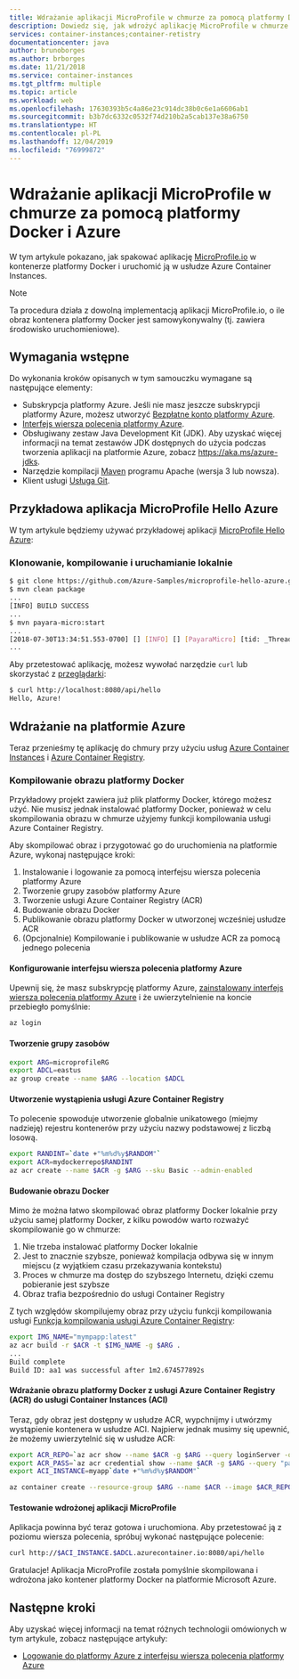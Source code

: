 ```yaml
---
title: Wdrażanie aplikacji MicroProfile w chmurze za pomocą platformy Docker i Azure
description: Dowiedz się, jak wdrożyć aplikację MicroProfile w chmurze przy użyciu platformy Docker i usługi Azure Container Instances.
services: container-instances;container-retistry
documentationcenter: java
author: brunoborges
ms.author: brborges
ms.date: 11/21/2018
ms.service: container-instances
ms.tgt_pltfrm: multiple
ms.topic: article
ms.workload: web
ms.openlocfilehash: 17630393b5c4a86e23c914dc38b0c6e1a6606ab1
ms.sourcegitcommit: b3b7dc6332c0532f74d210b2a5cab137e38a6750
ms.translationtype: HT
ms.contentlocale: pl-PL
ms.lasthandoff: 12/04/2019
ms.locfileid: "76999872"
---
```

# <a name="deploy-a-microprofile-application-to-the-cloud-with-docker-and-azure"></a>Wdrażanie aplikacji MicroProfile w chmurze za pomocą platformy Docker i Azure

W tym artykule pokazano, jak spakować aplikację [MicroProfile.io] w kontenerze platformy Docker i uruchomić ją w usłudze Azure Container Instances.

> [!NOTE]
>
> Ta procedura działa z dowolną implementacją aplikacji MicroProfile.io, o ile obraz kontenera platformy Docker jest samowykonywalny (tj. zawiera środowisko uruchomieniowe).

## <a name="prerequisites"></a>Wymagania wstępne

Do wykonania kroków opisanych w tym samouczku wymagane są następujące elementy:

* Subskrypcja platformy Azure. Jeśli nie masz jeszcze subskrypcji platformy Azure, możesz utworzyć [Bezpłatne konto platformy Azure].
* [Interfejs wiersza polecenia platformy Azure].
* Obsługiwany zestaw Java Development Kit (JDK). Aby uzyskać więcej informacji na temat zestawów JDK dostępnych do użycia podczas tworzenia aplikacji na platformie Azure, zobacz <https://aka.ms/azure-jdks>.
* Narzędzie kompilacji [Maven] programu Apache (wersja 3 lub nowsza).
* Klient usługi [Usługa Git].

## <a name="microprofile-hello-azure-sample"></a>Przykładowa aplikacja MicroProfile Hello Azure

W tym artykule będziemy używać przykładowej aplikacji [MicroProfile Hello Azure](https://github.com/azure-samples/microprofile-hello-azure):

### <a name="clone-build-and-run-locally"></a>Klonowanie, kompilowanie i uruchamianie lokalnie

```bash
$ git clone https://github.com/Azure-Samples/microprofile-hello-azure.git
$ mvn clean package
...
[INFO] BUILD SUCCESS
...
$ mvn payara-micro:start
...
[2018-07-30T13:34:51.553-0700] [] [INFO] [] [PayaraMicro] [tid: _ThreadID=1 _ThreadName=main] [timeMillis: 1532982891553] [levelValue: 800] Payara Micro  5.182 #badassmicrofish (build 303) ready in 10,304 (ms)
...
```

Aby przetestować aplikację, możesz wywołać narzędzie `curl` lub skorzystać z [przeglądarki](http://localhost:8080/api/hello):

```bash
$ curl http://localhost:8080/api/hello
Hello, Azure!
```

## <a name="deploy-to-azure"></a>Wdrażanie na platformie Azure

Teraz przenieśmy tę aplikację do chmury przy użyciu usług [Azure Container Instances] i [Azure Container Registry].

### <a name="build-a-docker-image"></a>Kompilowanie obrazu platformy Docker

Przykładowy projekt zawiera już plik platformy Docker, którego możesz użyć. Nie musisz jednak instalować platformy Docker, ponieważ w celu skompilowania obrazu w chmurze użyjemy funkcji kompilowania usługi Azure Container Registry.

Aby skompilować obraz i przygotować go do uruchomienia na platformie Azure, wykonaj następujące kroki:

1. Instalowanie i logowanie za pomocą interfejsu wiersza polecenia platformy Azure
1. Tworzenie grupy zasobów platformy Azure
1. Tworzenie usługi Azure Container Registry (ACR)
1. Budowanie obrazu Docker
1. Publikowanie obrazu platformy Docker w utworzonej wcześniej usłudze ACR
1. (Opcjonalnie) Kompilowanie i publikowanie w usłudze ACR za pomocą jednego polecenia


#### <a name="set-up-azure-cli"></a>Konfigurowanie interfejsu wiersza polecenia platformy Azure

Upewnij się, że masz subskrypcję platformy Azure, [zainstalowany interfejs wiersza polecenia platformy Azure](https://docs.microsoft.com/cli/azure/install-azure-cli?view=azure-cli-latest) i że uwierzytelnienie na koncie przebiegło pomyślnie:

```bash
az login
```

#### <a name="create-a-resource-group"></a>Tworzenie grupy zasobów

```bash
export ARG=microprofileRG
export ADCL=eastus
az group create --name $ARG --location $ADCL
```

#### <a name="create-an-azure-container-registry-instance"></a>Utworzenie wystąpienia usługi Azure Container Registry

To polecenie spowoduje utworzenie globalnie unikatowego (miejmy nadzieję) rejestru kontenerów przy użyciu nazwy podstawowej z liczbą losową.

```bash
export RANDINT=`date +"%m%d%y$RANDOM"`
export ACR=mydockerrepo$RANDINT
az acr create --name $ACR -g $ARG --sku Basic --admin-enabled
```

#### <a name="build-the-docker-image"></a>Budowanie obrazu Docker

Mimo że można łatwo skompilować obraz platformy Docker lokalnie przy użyciu samej platformy Docker, z kilku powodów warto rozważyć skompilowanie go w chmurze:

1. Nie trzeba instalować platformy Docker lokalnie
1. Jest to znacznie szybsze, ponieważ kompilacja odbywa się w innym miejscu (z wyjątkiem czasu przekazywania kontekstu)
1. Proces w chmurze ma dostęp do szybszego Internetu, dzięki czemu pobieranie jest szybsze
1. Obraz trafia bezpośrednio do usługi Container Registry

Z tych względów skompilujemy obraz przy użyciu funkcji kompilowania usługi [Funkcja kompilowania usługi Azure Container Registry]:

```bash
export IMG_NAME="mympapp:latest"
az acr build -r $ACR -t $IMG_NAME -g $ARG .
...
Build complete
Build ID: aa1 was successful after 1m2.674577892s
```

#### <a name="deploy-docker-image-from-azure-container-registry-acr-into-container-instances-aci"></a>Wdrażanie obrazu platformy Docker z usługi Azure Container Registry (ACR) do usługi Container Instances (ACI)

Teraz, gdy obraz jest dostępny w usłudze ACR, wypchnijmy i utwórzmy wystąpienie kontenera w usłudze ACI. Najpierw jednak musimy się upewnić, że możemy uwierzytelnić się w usłudze ACR:

```bash
export ACR_REPO=`az acr show --name $ACR -g $ARG --query loginServer -o tsv`
export ACR_PASS=`az acr credential show --name $ACR -g $ARG --query "passwords[0].value" -o tsv`
export ACI_INSTANCE=myapp`date +"%m%d%y$RANDOM"`

az container create --resource-group $ARG --name $ACR --image $ACR_REPO/$IMG_NAME --cpu 1 --memory 1 --registry-login-server $ACR_REPO --registry-username $ACR --registry-password $ACR_PASS --dns-name-label $ACI_INSTANCE --ports 8080
```

#### <a name="test-your-deployed-microprofile-application"></a>Testowanie wdrożonej aplikacji MicroProfile

Aplikacja powinna być teraz gotowa i uruchomiona. Aby przetestować ją z poziomu wiersza polecenia, spróbuj wykonać następujące polecenie:

```bash
curl http://$ACI_INSTANCE.$ADCL.azurecontainer.io:8080/api/hello
````

Gratulacje! Aplikacja MicroProfile została pomyślnie skompilowana i wdrożona jako kontener platformy Docker na platformie Microsoft Azure.

## <a name="next-steps"></a>Następne kroki

Aby uzyskać więcej informacji na temat różnych technologii omówionych w tym artykule, zobacz następujące artykuły:

* [Logowanie do platformy Azure z interfejsu wiersza polecenia platformy Azure](/azure/xplat-cli-connect)

<!-- URL List -->

[Funkcja kompilowania usługi Azure Container Registry]: https://docs.microsoft.com/azure/container-registry/container-registry-build-overview
[MicroProfile.io]: https://microprofile.io
[Interfejs wiersza polecenia platformy Azure]: /cli/azure/overview
[Azure for Java Developers]: https://docs.microsoft.com/azure/java/
[Azure portal]: https://portal.azure.com/
[Bezpłatne konto platformy Azure]: https://azure.microsoft.com/pricing/free-trial/
[Usługa Git]: https://github.com/
[Maven]: http://maven.apache.org/
[Java Development Kit (JDK)]: https://aka.ms/azure-jdks
<!-- http://www.oracle.com/technetwork/java/javase/downloads/ -->
[Azure Container Instances]: https://docs.microsoft.com/azure/container-instances/
[Azure Container Registry]:  https://docs.microsoft.com/azure/container-registry
